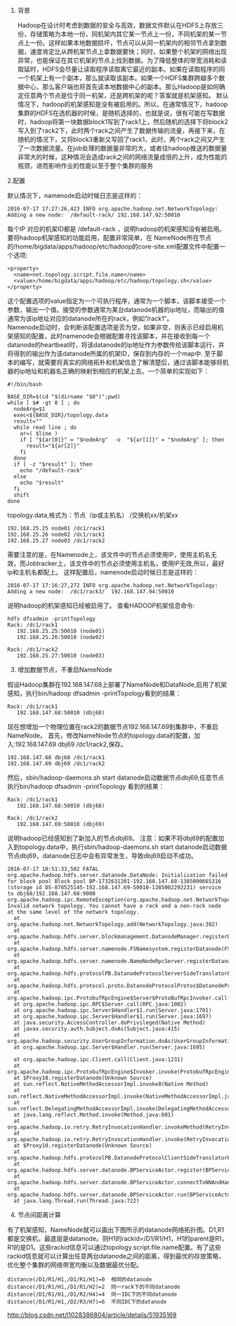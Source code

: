1. 背景

      Hadoop在设计时考虑到数据的安全与高效，数据文件默认在HDFS上存放三份，存储策略为本地一份，同机架内其它某一节点上一份，不同机架的某一节点上一份。这样如果本地数据损坏，节点可以从同一机架内的相邻节点拿到数据，速度肯定比从跨机架节点上拿数据要快；同时，如果整个机架的网络出现异常，也能保证在其它机架的节点上找到数据。为了降低整体的带宽消耗和读取延时，HDFS会尽量让读取程序读取离它最近的副本。如果在读取程序的同一个机架上有一个副本，那么就读取该副本。如果一个HDFS集群跨越多个数据中心，那么客户端也将首先读本地数据中心的副本。那么Hadoop是如何确定任意两个节点是位于同一机架，还是跨机架的呢？答案就是机架感知。
     默认情况下，hadoop的机架感知是没有被启用的。所以，在通常情况下，hadoop集群的HDFS在选机器的时候，是随机选择的，也就是说，很有可能在写数据时，hadoop将第一块数据block1写到了rack1上，然后随机的选择下将block2写入到了rack2下，此时两个rack之间产生了数据传输的流量，再接下来，在随机的情况下，又将block3重新又写回了rack1，此时，两个rack之间又产生了一次数据流量。在job处理的数据量非常的大，或者往hadoop推送的数据量非常大的时候，这种情况会造成rack之间的网络流量成倍的上升，成为性能的瓶颈，进而影响作业的性能以至于整个集群的服务

2.配置

  默认情况下，namenode启动时候日志是这样的：
```
2016-07-17 17:27:26,423 INFO org.apache.hadoop.net.NetworkTopology: Adding a new node:  /default-rack/ 192.168.147.92:50010  
```
每个IP 对应的机架ID都是 /default-rack ，说明hadoop的机架感知没有被启用。
要将hadoop机架感知的功能启用，配置非常简单，在 NameNode所在节点的/home/bigdata/apps/hadoop/etc/hadoop的core-site.xml配置文件中配置一个选项:
```
<property>  
  <name>net.topology.script.file.name</name>  
  <value>/home/bigdata/apps/hadoop/etc/hadoop/topology.sh</value>  
</property> 
``` 
这个配置选项的value指定为一个可执行程序，通常为一个脚本，该脚本接受一个参数，输出一个值。接受的参数通常为某台datanode机器的ip地址，而输出的值通常为该ip地址对应的datanode所在的rack，例如”/rack1”。<br>
Namenode启动时，会判断该配置选项是否为空，如果非空，则表示已经启用机架感知的配置，此时namenode会根据配置寻找该脚本，并在接收到每一个datanode的heartbeat时，将该datanode的ip地址作为参数传给该脚本运行，并将得到的输出作为该datanode所属的机架ID，保存到内存的一个map中.
至于脚本的编写，就需要将真实的网络拓朴和机架信息了解清楚后，通过该脚本能够将机器的ip地址和机器名正确的映射到相应的机架上去。一个简单的实现如下：
```
#!/bin/bash

BASE_DIR=$(cd "$(dirname "$0")";pwd) 
while [ $# -gt 0 ] ; do  
  nodeArg=$1  
  exec<${BASE_DIR}/topology.data  
  result=""  
  while read line ; do  
    ar=( $line )  
    if [ "${ar[0]}" = "$nodeArg"  -o  "${ar[1]}" = "$nodeArg" ]; then  
      result="${ar[2]}"  
    fi  
  done 
  if [ -z "$result" ]; then  
    echo "/default-rack"  
  else  
    echo "$result"  
  fi  
  shift
done    
  ```

topology.data,格式为：节点（ip或主机名） /交换机xx/机架xx
```
192.168.25.25 node01 /dc1/rack1
192.168.25.26 node02 /dc1/rack1
192.168.25.27 node03 /dc1/rack2
```
需要注意的是，在Namenode上，该文件中的节点必须使用IP，使用主机名无效，而Jobtracker上，该文件中的节点必须使用主机名，使用IP无效,所以，最好ip和主机名都配上。
这样配置后，namenode启动时候日志是这样的：
```
2016-07-17 17:16:27,272 INFO org.apache.hadoop.net.NetworkTopology: Adding a new node:  /dc1/rack3/  192.168.147.94:50010  
```

说明hadoop的机架感知已经被启用了。
查看HADOOP机架信息命令: 
```
hdfs dfsadmin -printTopology
Rack: /dc1/rack1
   192.168.25.25:50010 (node01)
   192.168.25.26:50010 (node02)

Rack: /dc1/rack2
   192.168.25.27:50010 (node03) 
```

3. 增加数据节点，不重启NameNode

假设Hadoop集群在192.168.147.68上部署了NameNode和DataNode,启用了机架感知，执行bin/hadoop dfsadmin -printTopology看到的结果：
```
Rack: /dc1/rack1
   192.168.147.68:50010 (dbj68)
```
现在想增加一个物理位置在rack2的数据节点192.168.147.69到集群中，不重启NameNode。 
首先，修改NameNode节点的topology.data的配置，加入:192.168.147.69 dbj69 /dc1/rack2,保存。
```
192.168.147.68 dbj68 /dc1/rack1  
192.168.147.69 dbj69 /dc1/rack2
```
  
然后，sbin/hadoop-daemons.sh start datanode启动数据节点dbj69,任意节点执行bin/hadoop dfsadmin -printTopology 看到的结果：
```
Rack: /dc1/rack1  
   192.168.147.68:50010 (dbj68)  
  
Rack: /dc1/rack2  
   192.168.147.69:50010 (dbj69)  
```
说明hadoop已经感知到了新加入的节点dbj69。 
注意：如果不将dbj69的配置加入到topology.data中，执行sbin/hadoop-daemons.sh start datanode启动数据节点dbj69，datanode日志中会有异常发生，导致dbj69启动不成功。
```
2016-07-17 10:51:33,502 FATAL org.apache.hadoop.hdfs.server.datanode.DataNode: Initialization failed for block pool Block pool BP-1732631201-192.168.147.68-1385000665316 (storage id DS-878525145-192.168.147.69-50010-1385002292231) service to dbj68/192.168.147.68:9000  
org.apache.hadoop.ipc.RemoteException(org.apache.hadoop.net.NetworkTopology$InvalidTopologyException): Invalid network topology. You cannot have a rack and a non-rack node at the same level of the network topology.  
  at org.apache.hadoop.net.NetworkTopology.add(NetworkTopology.java:382)  
  at org.apache.hadoop.hdfs.server.blockmanagement.DatanodeManager.registerDatanode(DatanodeManager.java:746)  
  at org.apache.hadoop.hdfs.server.namenode.FSNamesystem.registerDatanode(FSNamesystem.java:3498)  
  at org.apache.hadoop.hdfs.server.namenode.NameNodeRpcServer.registerDatanode(NameNodeRpcServer.java:876)  
  at org.apache.hadoop.hdfs.protocolPB.DatanodeProtocolServerSideTranslatorPB.registerDatanode(DatanodeProtocolServerSideTranslatorPB.java:91)  
  at org.apache.hadoop.hdfs.protocol.proto.DatanodeProtocolProtos$DatanodeProtocolService$2.callBlockingMethod(DatanodeProtocolProtos.java:20018)  
  at org.apache.hadoop.ipc.ProtobufRpcEngine$Server$ProtoBufRpcInvoker.call(ProtobufRpcEngine.java:453)  
  at org.apache.hadoop.ipc.RPC$Server.call(RPC.java:1002)  
  at org.apache.hadoop.ipc.Server$Handler$1.run(Server.java:1701)  
  at org.apache.hadoop.ipc.Server$Handler$1.run(Server.java:1697)  
  at java.security.AccessController.doPrivileged(Native Method)  
  at javax.security.auth.Subject.doAs(Subject.java:415)  
  at org.apache.hadoop.security.UserGroupInformation.doAs(UserGroupInformation.java:1408)  
  at org.apache.hadoop.ipc.Server$Handler.run(Server.java:1695)  
  
  at org.apache.hadoop.ipc.Client.call(Client.java:1231)  
  at org.apache.hadoop.ipc.ProtobufRpcEngine$Invoker.invoke(ProtobufRpcEngine.java:202)  
  at $Proxy10.registerDatanode(Unknown Source)  
  at sun.reflect.NativeMethodAccessorImpl.invoke0(Native Method)  
  at sun.reflect.NativeMethodAccessorImpl.invoke(NativeMethodAccessorImpl.java:57)  
  at sun.reflect.DelegatingMethodAccessorImpl.invoke(DelegatingMethodAccessorImpl.java:43)  
  at java.lang.reflect.Method.invoke(Method.java:601)  
  at org.apache.hadoop.io.retry.RetryInvocationHandler.invokeMethod(RetryInvocationHandler.java:164)  
  at org.apache.hadoop.io.retry.RetryInvocationHandler.invoke(RetryInvocationHandler.java:83)  
  at $Proxy10.registerDatanode(Unknown Source)  
  at org.apache.hadoop.hdfs.protocolPB.DatanodeProtocolClientSideTranslatorPB.registerDatanode(DatanodeProtocolClientSideTranslatorPB.java:149)  
  at org.apache.hadoop.hdfs.server.datanode.BPServiceActor.register(BPServiceActor.java:619)  
  at org.apache.hadoop.hdfs.server.datanode.BPServiceActor.connectToNNAndHandshake(BPServiceActor.java:221)  
  at org.apache.hadoop.hdfs.server.datanode.BPServiceActor.run(BPServiceActor.java:660)  
  at java.lang.Thread.run(Thread.java:722)  
  ```

4. 节点间距离计算

有了机架感知，NameNode就可以画出下图所示的datanode网络拓扑图。D1,R1都是交换机，最底层是datanode。则H1的rackid=/D1/R1/H1，H1的parent是R1，R1的是D1。这些rackid信息可以通过topology.script.file.name配置。有了这些rackid信息就可以计算出任意两台datanode之间的距离，得到最优的存放策略，优化整个集群的网络带宽均衡以及数据最优分配。
```
distance(/D1/R1/H1,/D1/R1/H1)=0  相同的datanode  
distance(/D1/R1/H1,/D1/R1/H2)=2  同一rack下的不同datanode  
distance(/D1/R1/H1,/D1/R2/H4)=4  同一IDC下的不同datanode  
distance(/D1/R1/H1,/D2/R3/H7)=6  不同IDC下的datanode  
```

http://blog.csdn.net/l1028386804/article/details/51935169